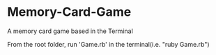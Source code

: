 # Memory-Card-Game
A memory card game based in the Terminal

From the root folder, run 'Game.rb' in the terminal(i.e. "ruby Game.rb")
